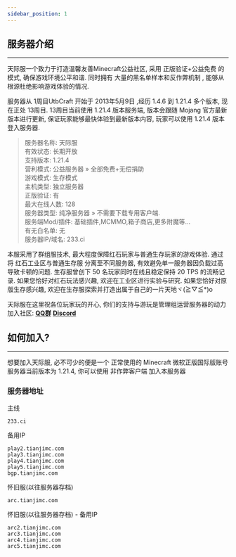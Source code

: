 ```yaml
---
sidebar_position: 1
---
```


## 服务器介绍
---
天际服一个致力于打造温馨友善Minecraft公益社区, 采用 正版验证+公益免费 的模式, 确保游戏环境公平和谐. 同时拥有 大量的黑名单样本和反作弊机制 , 能够从根源杜绝影响游戏体验的情况.

服务器从 1周目UtbCraft 开始于 2013年5月9日 ,经历 1.4.6 到 1.21.4 多个版本, 现在正处 13周目. 13周目当前使用 1.21.4 版本服务端, 版本会跟随 Mojang 官方最新版本进行更新, 保证玩家能够最快体验到最新版本内容, 玩家可以使用 1.21.4 版本登入服务器.

>    服务器名称:	天际服      
>    有效状态:	长期开放      
>    支持版本:	1.21.4    
>    营利模式:	公益服务器 » 全部免费+无偿捐助    
>    游戏模式:	生存模式     
>    主机类型:	独立服务器     
>    正版验证:	有    
>    最大在线人数:	128    
>    服务器类型:	纯净服务器 » 不需要下载专用客户端.     
>    服务端Mod/插件:	基础插件,MCMMO,箱子商店,更多附魔等...    
>    有无白名单:	无   
>    服务器IP/域名:	233.ci

本服采用了群组服技术, 最大程度保障红石玩家与普通生存玩家的游戏体验. 
通过将 红石工业区与普通生存服 分离至不同服务器, 有效避免单一服务器因负载过高导致卡顿的问题.
生存服曾创下 50 名玩家同时在线且稳定保持 20 TPS 的流畅记录.
如果您恰好对红石玩法感兴趣, 欢迎在工业区进行实验与研究. 如果您恰好对原版生存感兴趣, 欢迎在生存服探索并打造出属于自己的一片天地ヾ(≧▽≦*)o

天际服在这里祝各位玩家玩的开心, 你们的支持与游玩是管理组运营服务器的动力  
加入社区: [**QQ群**](https://jq.qq.com/?_wv=1027&k=ZHIBqXTe) [**Discord**](https://discord.gg/8xH2a3vbnH)

## 如何加入?
---
想要加入天际服, 必不可少的便是一个 正常使用的 Minecraft 微软正版国际版账号   
服务器当前版本为 1.21.4, 你可以使用 非作弊客户端 加入本服务器

### 服务器地址
主线
```
233.ci
```
备用IP
```
play2.tianjimc.com
play3.tianjimc.com
play4.tianjimc.com
play5.tianjimc.com
bgp.tianjimc.com
```
怀旧服(以往服务器存档)
```
arc.tianjimc.com
```
怀旧服(以往服务器存档) - 备用IP
```
arc2.tianjimc.com
arc3.tianjimc.com
arc4.tianjimc.com
arc5.tianjimc.com
```